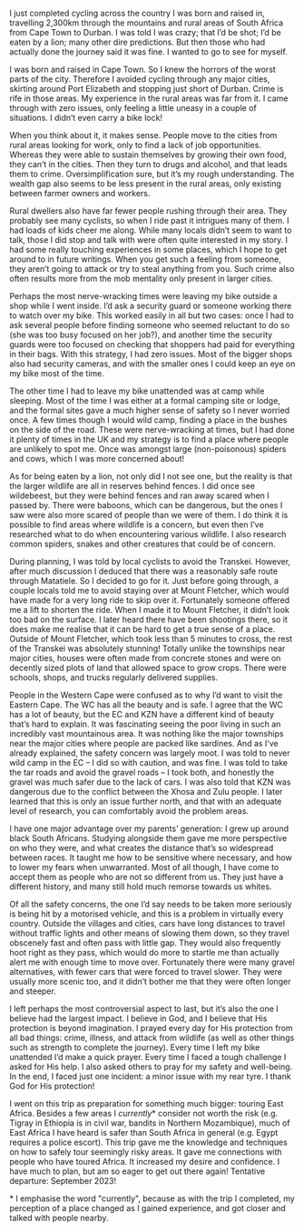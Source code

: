 I just completed cycling across the country I was born and raised in, travelling 2,300km through the mountains and rural areas of South Africa from Cape Town to Durban. I was told I was crazy; that I’d be shot; I’d be eaten by a lion; many other dire predictions. But then those who had actually done the journey said it was fine. I wanted to go to see for myself.

I was born and raised in Cape Town. So I knew the horrors of the worst parts of the city. Therefore I avoided cycling through any major cities, skirting around Port Elizabeth and stopping just short of Durban. Crime is rife in those areas. My experience in the rural areas was far from it. I came through with zero issues, only feeling a little uneasy in a couple of situations. I didn’t even carry a bike lock!

When you think about it, it makes sense. People move to the cities from rural areas looking for work, only to find a lack of job opportunities. Whereas they were able to sustain themselves by growing their own food, they can’t in the cities. Then they turn to drugs and alcohol, and that leads them to crime. Oversimplification sure, but it’s my rough understanding. The wealth gap also seems to be less present in the rural areas, only existing between farmer owners and workers.

Rural dwellers also have far fewer people rushing through their area. They probably see many cyclists, so when I ride past it intrigues many of them. I had loads of kids cheer me along. While many locals didn’t seem to want to talk, those I did stop and talk with were often quite interested in my story. I had some really touching experiences in some places, which I hope to get around to in future writings. When you get such a feeling from someone, they aren’t going to attack or try to steal anything from you. Such crime also often results more from the mob mentality only present in larger cities.

Perhaps the most nerve-wracking times were leaving my bike outside a shop while I went inside. I’d ask a security guard or someone working there to watch over my bike. This worked easily in all but two cases: once I had to ask several people before finding someone who seemed reluctant to do so (she was too busy focused on her job?), and another time the security guards were too focused on checking that shoppers had paid for everything in their bags. With this strategy, I had zero issues. Most of the bigger shops also had security cameras, and with the smaller ones I could keep an eye on my bike most of the time.

The other time I had to leave my bike unattended was at camp while sleeping. Most of the time I was either at a formal camping site or lodge, and the formal sites gave a much higher sense of safety so I never worried once. A few times though I would wild camp, finding a place in the bushes on the side of the road. These were nerve-wracking at times, but I had done it plenty of times in the UK and my strategy is to find a place where people are unlikely to spot me. Once  was amongst large (non-poisonous) spiders and cows, which I was more concerned about!

As for being eaten by a lion, not only did I not see one, but the reality is that the larger wildlife are all in reserves behind fences. I did once see wildebeest, but they were behind fences and ran away scared when I passed by. There were baboons, which can be dangerous, but the ones I saw were also more scared of people than we were of them. I do think it is possible to find areas where wildlife is a concern, but even then I’ve researched what to do when encountering various wildlife. I also research common spiders, snakes and other creatures that could be of concern.

During planning, I was told by local cyclists to avoid the Transkei. However, after much discussion I deduced that there was a reasonably safe route through Matatiele. So I decided to go for it. Just before going through, a couple locals told me to avoid staying over at Mount Fletcher, which would have made for a very long ride to skip over it. Fortunately someone offered me a lift to shorten the ride. When I made it to Mount Fletcher, it didn’t look too bad on the surface. I later heard there have been shootings there, so it does make me realise that it can be hard to get a true sense of a place. Outside of Mount Fletcher, which took less than 5 minutes to cross, the rest of the Transkei was absolutely stunning! Totally unlike the townships near major cities, houses were often made from concrete stones and were on decently sized plots of land that allowed space to grow crops. There were schools, shops, and trucks regularly delivered supplies.

People in the Western Cape were confused as to why I’d want to visit the Eastern Cape. The WC has all the beauty and is safe. I agree that the WC has a lot of beauty, but the EC and KZN have a different kind of beauty that’s hard to explain. It was fascinating seeing the poor living in such an incredibly vast mountainous area. It was nothing like the major townships near the major cities where people are packed like sardines. And as I’ve already explained, the safety concern was largely moot. I was told to never wild camp in the EC – I did so with caution, and was fine. I was told to take the tar roads and avoid the gravel roads – I took both, and honestly the gravel was much safer due to the lack of cars. I was also told that KZN was dangerous due to the conflict between the Xhosa and Zulu people. I later learned that this is only an issue further north, and that with an adequate level of research, you can comfortably avoid the problem areas.

I have one major advantage over my parents’ generation: I grew up around black South Africans. Studying alongside them gave me more perspective on who they were, and what creates the distance that’s so widespread between races. It taught me how to be sensitive where necessary, and how to lower my fears when unwarranted. Most of all though, I have come to accept them as people who are not so different from us. They just have a different history, and many still hold much remorse towards us whites.

Of all the safety concerns, the one I’d say needs to be taken more seriously is being hit by a motorised vehicle, and this is a problem in virtually every country. Outside the villages and cities, cars have long distances to travel without traffic lights and other means of slowing them down, so they travel obscenely fast and often pass with little gap. They would also frequently hoot right as they pass, which would do more to startle me than actually alert me with enough time to move over. Fortunately there were many gravel alternatives, with fewer cars that were forced to travel slower. They were usually more scenic too, and it didn’t bother me that they were often longer and steeper.

I left perhaps the most controversial aspect to last, but it’s also the one I believe had the largest impact. I believe in God, and I believe that His protection is beyond imagination. I prayed every day for His protection from all bad things: crime, illness, and attack from wildlife (as well as other things such as strength to complete the journey). Every time I left my bike unattended I’d make a quick prayer. Every time I faced a tough challenge I asked for His help. I also asked others to pray for my safety and well-being. In the end, I faced just one incident: a minor issue with my rear tyre. I thank God for His protection!

I went on this trip as preparation for something much bigger: touring East Africa. Besides a few areas I <em>currently</em>\* consider not worth the risk (e.g. Tigray in Ethiopia is in civil war, bandits in Northern Mozambique), much of East Africa I have heard is safer than South Africa in general (e.g. Egypt requires a police escort). This trip gave me the knowledge and techniques on how to safely tour seemingly risky areas. It gave me connections with people who have toured Africa. It increased my desire and confidence. I have much to plan, but am so eager to get out there again! Tentative departure: September 2023!

\* I emphasise the word "currently", because as with the trip I completed, my perception of a place changed as I gained experience, and got closer and talked with people nearby.
